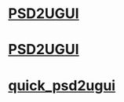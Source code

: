 # **[PSD2UGUI](https://github.com/kramerzhang/PSD2UGUI)**

# [**PSD2UGUI**](https://github.com/Ariequ/PSD2UGUI)

# [**quick_psd2ugui**](https://github.com/zs9024/quick_psd2ugui)

